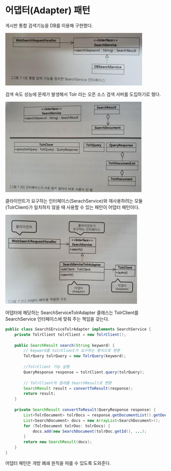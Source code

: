 # 어댑터(Adapter) 패턴

게시판 통합 검색기능을 DB를 이용해 구현했다.

![](<../../../.gitbook/assets/image (46).png>)

검색 속도 성능에 문제가 발생해서 Tolr 라는 오픈 소스 검색 서버를 도입하기로 했다.

![](<../../../.gitbook/assets/image (70).png>)

클라이언트가 요구하는 인터페이스(SerachService)와 재사용하려는 모듈(TolrClient)가 일치하지 않을 때 사용할 수 있는 패턴이 어댑터 패턴이다.

![](<../../../.gitbook/assets/image (6).png>)

어댑터에 해당하는 SearchServiceTolrAdapter 클래스는 TolrClient를 SearchService 인터페이스에 맞춰 주는 책임을 갖는다.

```java
public class SearchSErviceTolrAdapter implements SearchService {
    private TolrClient tolrClient = new TolrClient();
    
    public SearchResult search(String keyword) {
        // keyword를 tolrClient가 요구하는 형식으로 변환
        TolrQuery tolrQuery = new TolrQuery(keyword);
        
        //TolrClient 기능 실행
        QueryResponse response = tolrClient.query(tolrQuery);

        // TolrClient의 결과를 SearchResult로 변환    
        SearchResult result = convertToResult(response);
        return result;
    }
    
    private SearchResult convertToResult(QueryResponse response) {
        List<TolrDocument> tolrDocs = response.getDocumentList().getDocuments();
        List<SearchDocument> docs = new ArrayList<SearchDocument>();
        for (TolrDocument tolrDoc: tolrDocs) {
            docs.add(new SearchDocument(tolrDoc.getId(), ...);
        }
        return new SearchResult(docs);
    }
}
```

어댑터 패턴은 개방 폐쇄 원칙을 따를 수 있도록 도와준다.
